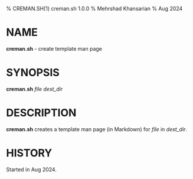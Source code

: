 % CREMAN.SH(1) creman.sh 1.0.0
% Mehrshad Khansarian
% Aug 2024

# NAME
**creman.sh** - create template man page

# SYNOPSIS
**creman.sh** _file_ _dest\_dir_

# DESCRIPTION
**creman.sh** creates a template man page (in Markdown) 
for _file_ in _dest\_dir_.

# HISTORY
Started in Aug 2024.

